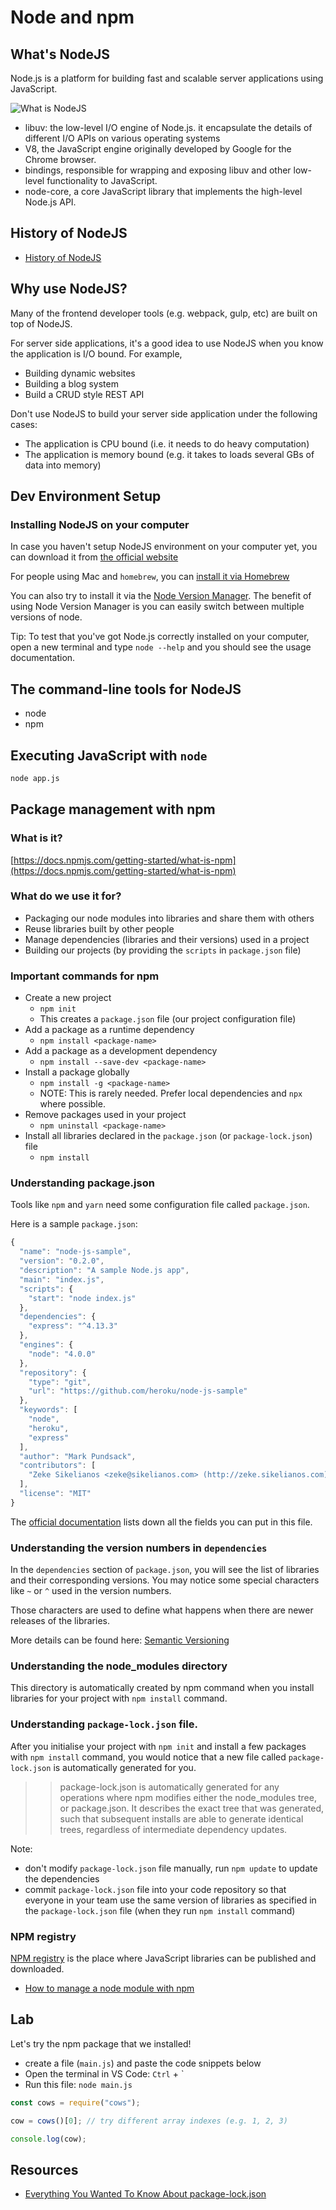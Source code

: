 # Node and npm

## What's NodeJS

Node.js is a platform for building fast and scalable server applications using JavaScript.

![What is NodeJS](../../.gitbook/assets/what_is_node.jpg)

* libuv: the low-level I/O engine of Node.js. it encapsulate the details of different I/O APIs on various operating systems
* V8, the JavaScript engine originally developed by Google for the Chrome browser.
* bindings, responsible for wrapping and exposing libuv and other low-level functionality to JavaScript.
* node-core, a core JavaScript library that implements the high-level Node.js API.

## History of NodeJS

* [History of NodeJS](https://blog.risingstack.com/history-of-node-js/)

## Why use NodeJS?

Many of the frontend developer tools \(e.g. webpack, gulp, etc\) are built on top of NodeJS.

For server side applications, it's a good idea to use NodeJS when you know the application is I/O bound. For example,

* Building dynamic websites
* Building a blog system
* Build a CRUD style REST API

Don't use NodeJS to build your server side application under the following cases:

* The application is CPU bound \(i.e. it needs to do heavy computation\)
* The application is memory bound \(e.g. it takes to loads several GBs of data into memory\)

## Dev Environment Setup

### Installing NodeJS on your computer

In case you haven't setup NodeJS environment on your computer yet, you can download it from [the official website](https://nodejs.org/en/download/)

For people using Mac and `homebrew`, you can [install it via Homebrew](https://shapeshed.com/setting-up-nodejs-and-npm-on-mac-osx/)

You can also try to install it via the [Node Version Manager](https://github.com/creationix/nvm). The benefit of using Node Version Manager is you can easily switch between multiple versions of node.

Tip: To test that you've got Node.js correctly installed on your computer, open a new terminal and type `node --help` and you should see the usage documentation.

## The command-line tools for NodeJS

* node
* npm

## Executing JavaScript with `node`

```bash
node app.js
```

## Package management with npm

### What is it?

[https://docs.npmjs.com/getting-started/what-is-npm](https://docs.npmjs.com/getting-started/what-is-npm)

### What do we use it for?

* Packaging our node modules into libraries and share them with others
* Reuse libraries built by other people
* Manage dependencies \(libraries and their versions\) used in a project
* Building our projects \(by providing the `scripts` in `package.json` file\)

### Important commands for npm

* Create a new project
  * `npm init`
  * This creates a `package.json` file \(our project configuration file\)
* Add a package as a runtime dependency
  * `npm install <package-name>`
* Add a package as a development dependency
  * `npm install --save-dev <package-name>`
* Install a package globally
  * `npm install -g <package-name>`
  * NOTE: This is rarely needed. Prefer local dependencies and `npx` where possible.
* Remove packages used in your project
  * `npm uninstall <package-name>`
* Install all libraries declared in the `package.json` \(or `package-lock.json`\) file
  * `npm install`

### Understanding package.json

Tools like `npm` and `yarn` need some configuration file called `package.json`.

Here is a sample `package.json`:

```javascript
{
  "name": "node-js-sample",
  "version": "0.2.0",
  "description": "A sample Node.js app",
  "main": "index.js",
  "scripts": {
    "start": "node index.js"
  },
  "dependencies": {
    "express": "^4.13.3"
  },
  "engines": {
    "node": "4.0.0"
  },
  "repository": {
    "type": "git",
    "url": "https://github.com/heroku/node-js-sample"
  },
  "keywords": [
    "node",
    "heroku",
    "express"
  ],
  "author": "Mark Pundsack",
  "contributors": [
    "Zeke Sikelianos <zeke@sikelianos.com> (http://zeke.sikelianos.com)"
  ],
  "license": "MIT"
}
```

The [official documentation](https://docs.npmjs.com/files/package.json) lists down all the fields you can put in this file.

### Understanding the version numbers in `dependencies`

In the `dependencies` section of `package.json`, you will see the list of libraries and their corresponding versions. You may notice some special characters like `~` or `^` used in the version numbers.

Those characters are used to define what happens when there are newer releases of the libraries.

More details can be found here: [Semantic Versioning](https://docs.npmjs.com/getting-started/semantic-versioning)

### Understanding the node\_modules directory

This directory is automatically created by npm command when you install libraries for your project with `npm install` command.

### Understanding `package-lock.json` file.

After you initialise your project with `npm init` and install a few packages with `npm install` command, you would notice that a new file called `package-lock.json` is automatically generated for you.

> > package-lock.json is automatically generated for any operations where npm modifies either the node\_modules tree, or package.json. It describes the exact tree that was generated, such that subsequent installs are able to generate identical trees, regardless of intermediate dependency updates.

Note:

* don't modify `package-lock.json` file manually, run `npm update` to update the dependencies
* commit `package-lock.json` file into your code repository so that everyone in your team use the same version of libraries as specified in the `package-lock.json` file \(when they run `npm install` command\)

### NPM registry

[NPM registry](https://www.npmjs.com/) is the place where JavaScript libraries can be published and downloaded.

* [How to manage a node module with npm](https://github.com/workshopper/how-to-npm)

## Lab

Let's try the npm package that we installed!

* create a file \(`main.js`\) and paste the code snippets below
* Open the terminal in VS Code: `Ctrl` + \`
* Run this file: `node main.js`

```javascript
const cows = require("cows");

cow = cows()[0]; // try different array indexes (e.g. 1, 2, 3)

console.log(cow);
```

## Resources

* [Everything You Wanted To Know About package-lock.json](https://medium.com/@Quigley_Ja/everything-you-wanted-to-know-about-package-lock-json-b81911aa8ab8)

